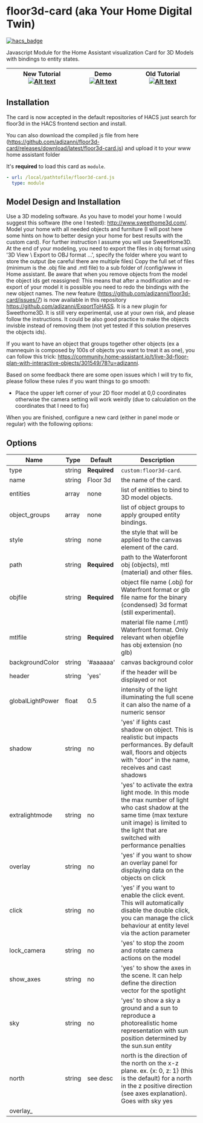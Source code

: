 # floor3d-card (aka Your Home Digital Twin)

[![hacs_badge](https://img.shields.io/badge/HACS-Default-orange.svg?style=for-the-badge)](https://github.com/custom-components/hacs)

Javascript Module for the Home Assistant visualization Card for 3D Models with bindings to entity states.

| New Tutorial [![Alt text](https://img.youtube.com/vi/ArBy7uqSJkY/0.jpg)](https://www.youtube.com/watch?v=ArBy7uqSJkY) | Demo [![Alt text](https://img.youtube.com/vi/M1zlIneB3e0/0.jpg)](https://www.youtube.com/watch?v=M1zlIneB3e0) |  Old Tutorial [![Alt text](https://img.youtube.com/vi/RVDNxt2tyhY/0.jpg)](https://www.youtube.com/watch?v=RVDNxt2tyhY)  |
| ------------------------------------------------------------------------------------------------------------- | ----------------------------------------------------------------------------------------------------------------- |  ----------------------------------------------------------------------------------------------------------------- |


## Installation

The card is now accepted in the default repositories of HACS just search for floor3d in the HACS frontend section and install.

You can also download the compiled js file from here (https://github.com/adizanni/floor3d-card/releases/download/latest/floor3d-card.js) and upload it to your www home assistant folder

It's **required** to load this card as `module`.

```yaml
- url: /local/pathtofile/floor3d-card.js
  type: module
```

## Model Design and Installation

Use a 3D modeling software. As you have to model your home I would suggest this software (the one I tested): http://www.sweethome3d.com/.
Model your home with all needed objects and furniture (I will post here some hints on how to better design your home for best results with the custom card).
For further instruction I assume you will use SweetHome3D.
At the end of your modeling, you need to export the files in obj format using '3D View \ Export to OBJ format ...', specify the folder where you want to store the output (be careful there are multiple files)
Copy the full set of files (minimum is the .obj file and .mtl file) to a sub folder of /config/www in Home assistant.
Be aware that when you remove objects from the model the object ids get reassigned: This means that after a modification and re-export of your model it is possible you need to redo the bindings with the new object names. The new feature (https://github.com/adizanni/floor3d-card/issues/7) is now available in this repository https://github.com/adizanni/ExportToHASS. It is a new plugin for Sweethome3D. It is still very experimental, use at your own risk, and please follow the instructions.
It could be also good practice to make the objects invisble instead of removing them (not yet tested if this solution preserves the objects ids).

If you want to have an object that groups together other objects (ex a mannequin is composed by 100s of objects you want to treat it as one), you can follow this trick: https://community.home-assistant.io/t/live-3d-floor-plan-with-interactive-objects/301549/78?u=adizanni.

Based on some feedback there are some open issues which I will try to fix, please follow these rules if you want things to go smooth:

- Place the upper left corner of your 2D floor model at 0,0 coordinates otherwise the camera setting will work weirdly (due to calculation on the coordinates that I need to fix)

When you are finished, configure a new card (either in panel mode or regular) with the following options:

## Options

| Name             | Type   | Default      | Description                                                                                                                                                                |
| ---------------- | ------ | ------------ | -------------------------------------------------------------------------------------------------------------------------------------------------------------------------- |
| type             | string | **Required** | `custom:floor3d-card`.                                                                                                                                                     |
| name             | string | Floor 3d     | the name of the card.                                                                                                                                                      |
| entities         | array  | none         | list of enitities to bind to 3D model objects.                                                                                                                             |
| object_groups    | array  | none         | list of object groups to apply grouped entity bindings.                                                                                                                    |
| style            | string | none         | the style that will be applied to the canvas element of the card.                                                                                                          |
| path             | string | **Required** | path to the Waterforont obj (objects), mtl (material) and other files.                                                                                                     |
| objfile          | string | **Required** | object file name (.obj) for Waterfront format or glb file name for the binary (condensed) 3d format (still experimental).                                                                                                                                 |
| mtlfile          | string | **Required** | material file name (.mtl) Waterfront format. Only relevant when objefile has obj extension (no glb)                                                                                                                               |
| backgroundColor  | string | '#aaaaaa'    | canvas background color                                                                                                                                                    |
| header  | string | 'yes'    | if the header will be displayed or not                                                                                                                                                   |
| globalLightPower | float  | 0.5          | intensity of the light illuminating the full scene it can also the name of a numeric sensor                                                                                |
| shadow           | string | no           | 'yes' if lights cast shadow on object. This is realistic but impacts performances. By default wall, floors and objects with "door" in the name, receives and cast shadows  |
| extralightmode   | string | no           | 'yes' to activate the extra light mode. In this mode the max number of light who cast shadow at the same time (max texture unit image) is limited to the light that are switched with performance penalties  |
| overlay          | string | no           | 'yes' if you want to show an overlay panel for displaying data on the objects on click                                                                                     |
| click            | string | no           | 'yes' if you want to enable the click event. This will automatically disable the double click, you can manage the click behaviour at entity level via the action parameter |
| lock_camera      | string | no           | 'yes' to stop the zoom and rotate camera actions on the model                                                                                                              |
| show_axes        | string | no           | 'yes' to show the axes in the scene. It can help define the direction vector for the spotlight                                                                              |
| sky              | string | no           | 'yes' to show a sky a ground and a sun to reproduce a photorealistic home representation with sun position determined by the sun.sun entity                                 |
| north            | string | see desc     | north is the direction of the north on the x-z plane. ex. {x: 0, z: 1} (this is the default) for a north in the z positive direction (see axes explanation). Goes with sky yes |
| overlay\_<style> | string | various      | allow to manage the aspect of the overlay panel (colors, fonts, etc.)                                                                                                      |

**Note: with the introdction of the sky, the illumination will behave strangely when the sun will go above the ceiling. I've given the possibility to manage what I call a transparent slab. In sweethome3d put a transparent slab object (transparent box) on top of your floor and call it transparent_slab*. If you use my plugin (Export to HA) this will be managed by the card by stopping the sunlight to come through from the above **

For each entity in the entities list you need to specify the following options:

| Name            | Type   | Default      | Description                                                                                                                                                                                                                                                                                         |
| --------------- | ------ | ------------ | --------------------------------------------------------------------------------------------------------------------------------------------------------------------------------------------------------------------------------------------------------------------------------------------------- |
| entity          | string | **Required** | your entity id or reference to an object_group via <object_group> reference (this last feature is not applicable for text and gesture                                                                                                                                                               |
| entity_template | string | none         | a JavaScript template formatted as follow: [[[ template]]]. Template is a valid Javascript command. With $entity you specify the state of the entity                                                                                                                                                |
| action          | string | none         | on-click behaviour: it can be 'more-info' to open the more-info dialog for the entity associated to the clicked objec; it can be 'overlay' to display the state of the entity in the ovelay panel; it can be 'default' to do the same action that used to be associated to the double click action. |
| object_id       | string | **Required** | the name of the object in the model to biind to your entity.                                                                                                                                                                                                                                        |
| type3d          | string | **Required** | the type of object binding. Values are: light, hide, color, text, gesture, door, rotate                                                                                                                                                                                                             |

**Note: to facilitate the configuration you can load the model without entity bindings and you will be able to show the object_id you want to bind to by double clicking on the object**

For each object_group in object_groups:

| Name         | Type   | Default      | Description                                                                                                                             |
| ------------ | ------ | ------------ | --------------------------------------------------------------------------------------------------------------------------------------- |
| object_group | string | **Required** | your object group name to be referenced by the entity field via <object_group> reference (braces <> have to wrap the object_group name) |
| objects      | array  | **Required** | the list of object_ids in your group.                                                                                                   |

The objects array contains a list of
| Name | Type | Default | Description
| ---- | ---- | ------- | -----------
| object_id | string | **Required** | object_id of the object in the group

### Client Side Javascript template example

```yaml
- entity: sensor.temperature
  type3d: color
  colorcondition:
    - color: red
      state: hot
  object_id: your_object
  entity_template: '[[[ if ($entity > 25) { "hot" } else { "cool" } ]]]'
```

The example above shows a potential usage of the Client Side Javascript template example. If the state of the entity is greater than 25, the templated state of the entity will be 'hot' thus the object 'your_object' will become red

## Camera Rotation, Camera Position and Camera direction

For **camera rotation and position** recording config:

```yaml
camera_position:
  x: <x coordinate of the recorded camera positioon>
  y: <y coordinate of the recorded camera positioon>
  z: <z coordinate of the recorded camera positioon>
camera_rotate:
  x: <x coordinate of the recorded camera rotation>
  y: <y coordinate of the recorded camera rotation>
  z: <z coordinate of the recorded camera rotation>
 camera_target:
  x: <x coordinate of the recorded camera target>
  y: <y coordinate of the recorded camera target>
  z: <z coordinate of the recorded camera target>
```

When in edit mode you can double click in an empty model space to retrieve the current postition and rotation of the camera. You can retrieve the 2 sets of coordinates from the prompt box that will appear. You can then manually copy the content and paste to the card config in code editor mode. Thanks to this the new default position of the camera will be set to the configured coordinates.

An image explaining the coordinate concepts:
  
![image](https://user-images.githubusercontent.com/35622920/152559923-c8762f2d-c8c6-4cd2-bbc8-8429b8fa7101.png)
  
## Overlay and action

You first put overlay yes in the Appearance section of the card visual editor. Then a few other Overlay parameters appear to customize the overlay: alignment, size, fonts, colors, etc.
All this will create a panel that will sit on top of the model canvas.
You will also have to put the click parameter to yes for it to work.
Then in each entity you have the action parameter; this tells what to do when you click on the object associated to the entity.
If action = overlay for an entity, it means that when you click on it, it will display the name and state of the entity inside the overlay.

Example:

```yaml
........
overlay: 'yes'
overlay_bgcolor: transparent
.........
click: 'yes'
entities:
  - entity: <your_entity>
    object_id: <your_object_id>
    action: overlay
    .........
```

When you click on the object, the entity name and state will appear in the overlay panel

In this other example the click will trigger the pop of the more-info dialog (overlay not needed):

```yaml

.........
click: 'yes'
entities:
  - entity: <your_entity>
    object_id: <your_object_id>
    action: more-info
    .........
```

## Camera

For camera, example config:
  
```yaml
entities
  - entity: camera.<camera name>
    type3d: camera
    object_id: <an object_id in the model you want to associate with the camera>
```
there are no specific parameters. Double clicking on the object will show a pop-up dialog with the camera picture.
  
## Lights

For **light** example config:

```yaml
entities:
  - entity: <a light entity id>
    type3d: light
    object_id: <an object id in the 3D model you want to postion the light on>
    light:
      lumens: <max light lumens range: 0-4000 for regular led/bulb lights>
      color: <light color, if the light is a led with variable color this parameter will be ignored in favor of color and temperature attributes>
      decay: <0-2, the speed of decay for the light between the light source and the distance>
      distance: <number of cm for which the light will have an effect on the scene>
      shadow: <'no', if you do not want this light to case a shadow. This is to cope with the limit of max lights casting shadow in a model>
      vertical_alignment: <'top', 'middle', 'bottom', when you activate shadows it allows to avoid that the lamp itself block the light>
      light_target: when this parameter is filled, the light becomes a spotlight, you need to put here the object_id of the target of the spot
      light_direction: when this parameter is filled, the light becomes a spotlight, you put here the direction vector of the spotlight. It can only be changed in the code editor. in the format x: xxx, y: yyy, z: zzz. See coordinate explanation above
```

Light behaviour is obvious: the **light_name** will illuminate when the bound entity in Home Assistant will be turned on and viceversa. If the light has color and brightness attributes they will be used to render the light.
A double click on the light object will toggle the light (so far the events in iOS and Android are not yet managed as the events are captured by the OrbitContol of Three.js library and I have not yet fully understood the behaviour)

## Hide

For **hide** example config:

```yaml
entities
  - entity: <a binary sensor entity id>
    type3d: hide
    object_id: <an object_id in the model you want to hide if condition is true>
    hide:
      state: <the state of the entity triggering the hiding of the object: ex 'off'>
```

Hide behavour: the object_id will be hidden when the state of the bound entity will be equal to the **state** value

## Show

For **show** example config:

```yaml
entities
  - entity: <a binary sensor entity id>
    type3d: show
    object_id: <an object_id in the model you want to show if condition is true>
    show:
      state: <the state of the entity triggering the showing of the object: ex 'off'>
```

Show behavour: the object_id will be visible when the state of the bound entity will be equal to the **state** value

## Color

For **color** example config:

```yaml
entities:
  - entity: <a discrete sensor entity id>
    type3d: color
    object_id: <the object id in the 3D model that has to change color based on the state of the entity>
    colorcondition:
      - color: <color to paint if condition for the entity id in the stat to be true, it can be in Hex, html or rgb format (ex. '#ff0000' or 'red' or '255, 0, 0' >
        state: <state of the entity>
      .......
```

Color behavour: the object_id will be painted in the color when the state of the bound entity will be equal to the **state** value

## Text

For **text** example config:

```yaml
entities:
  - entity: <a numeric or text sensor entity id>
    type3d: text
    object_id: <the plane object id in the 3D model that will allow the display of the state text>
    text:
      span: <percentage span of text in the object plane> (ex. 50%)
      font: <name of the font text ex:'verdana'>
      textbgcolor: <background color for the text. ex: '#000000' or 'black'>
      textfgcolor: <foreground color for the text. ex: '#ffffff' or 'white'>
      attribute: the optional attribute of the entity you want to show on the object
      .......
```

Text behaviour: the object_id representing the plane object (ex. mirror; picture, tv screen, etc) will display the state text for the entity

## Room

For **room** example config:

```yaml
entities:
  - entity: <an entity>
    type3d: room
    object_id: <a room object (generally the floor) with a name containing "room". >
    room:
      eleveation: <Number of cm going from the floor to the ceiling to set the parallelepiped height of the new room object>
      transparency: <Percentage of transparency of the room object>
      color: <color of the parallelipiped: ex: '#ff0000' or 'red'>
      label: <yes or no, default no: shows a label with the state of the entity or attribute (see below)>
      span: <percentage span of text in the object plane> (ex. 50%)
      font: <name of the font text ex:'verdana'>
      textbgcolor: <background color for the text. ex: '#000000' or 'black'>
      textfgcolor: <foreground color for the text. ex: '#ffffff' or 'white'>
      attribute: the optional attribute of the entity you want to show on the object
    colorcondition:
      - color: <>
        state: <>

```

Room will draw a parallelipiped highlighting the room. Pretty static for the moment, it will become more dynamic with new parameters. It works with all room (floor) objects containing the word "room" in the object name. Rooms that have not a rectangular shape will have a paralllipiped anyway (not managing complex shapes).

You can add a colorcondition section for rooms.
  
![image](https://user-images.githubusercontent.com/35622920/153704069-f0be858f-5453-4a7c-a592-2c33d44284d0.PNG)
  
## Gesture

For **gesture** (action) example config:

```yaml
entities:
  - entity: <an actionable entity>
    type3d: gesture
    object_id: <an object id in the 3D model you want to double click to trigger the gesture/action>
    gesture:
      domain: <the domain of the service to call>
      service: <the service to call>
```

when you double click on the object, the domain.service is called with data { entity_id: entity }
(so far the iOS and Android events are not yet managed as the events are captured by the OrbitContol of Three.js library and I have not yet fully understood the behaviour)

## Door

For **door** example config:

```yaml
entities:
  - entity: <a on/off  entity>
    type3d: door
    object_id: <an object or object_group id representing the door>
    door:
      doortype: <'slide' for sliding doors/windows, 'swing' for swinging doors windows>
      side: 'up', 'down', 'left' and 'right', the border of the door that is the axis of rotation
      direction: 'inner' and 'outer', the direction of rotation
      hinge: the object_id of the door/window hinge
      pane: the object_id of the pane (main component) of the door/window
      degrees: the degrees of the door opening
```

a door/window object/entity is rotated by the sepcified degrees (swing) or slid (slide) along the axis defined in 'side' and the direction defined in 'direction'. You can use the object group to list the moving objects of the door. If you do that you can now select the hinge object or the pane object. When you select the hinge object only the direction parameter is used as the side and axix of rotation are bound to the hinge position and shape. Time allowing I will try to do a tutorial. It is getting complex.....

Different cases here:

For a Swing door:

| Type                   | Direction | Side | Degrees | Comment                                                           |
| ---------------------- | --------- | ---- | ------- | ----------------------------------------------------------------- |
| hinge object specified | x         |      | x       | -                                                                 |
| pane object specified  | x         | x    | x       | -                                                                 |
| no object specified    | x         | x    | x       | the object_id is taken as a pane or the first object of the group |

For a slide door (only pane object):

| Type                     | Direction | Side | Percentage | Comment                                                           |
| ------------------------ | --------- | ---- | ---------- | ----------------------------------------------------------------- |
| pane object specified    | x         | x    | x          | -                                                                 |
| no pane object specified | x         | x    | x          | the object_id is taken as a pane or the first object of the group |

Example of configuration for a window (Double French Window) exported using the ExportToHass plugin:

![image](https://user-images.githubusercontent.com/35622920/132490828-37eed144-d86b-4ef0-93ec-4be5d8131da5.png)

The entity section:

```yaml
- entity: your_domain.your_door_entity
  object_id: <WindowDiningRoomLeft>
  type3d: door
  door:
    doortype: swing
    direction: inner
    degrees: '50'
    hinge: WindowDiningRoomLeft_4
```

And the related object group:

```yaml
- object_group: WindowDiningRoomLeft
  objects:
    - object_id: WindowDiningRoomLeft_7
    - object_id: WindowDiningRoomLeft_6
    - object_id: WindowDiningRoomLeft_5
```

Result:

![image](https://user-images.githubusercontent.com/35622920/132490500-b6b40948-5f5b-4127-9d8e-5ae580c1e880.png)

![image](https://user-images.githubusercontent.com/35622920/132490620-0dcf2614-4b28-40e5-ab9e-d01453e37d90.png)

## Cover

```yaml
entities:
  - entity: <cover.your_cover_entity>
    type3d: cover
    object_id: <object_id or group of the moving parts of the cover, the blades and base of a roller shutter>
    cover:
      pane: <object_id represents the moving parts that have to fully disappear when the cover is fully opened>
      side: <up or down, direction of opening
```

It is an experimental implementation of cover entities.

![image](https://user-images.githubusercontent.com/35622920/154579836-8cc59d3c-f8e1-439d-a088-58d514fcf170.png)
                
![image](https://user-images.githubusercontent.com/35622920/154579949-189ef2e4-bfc5-4701-8967-1811a8426d0c.png)
                
                
## Rotate

For **rotate** example config:

```yaml
entities:
  - entity: <a on/off  entity>
    type3d: rotate
    object_id: <an object or object group id representing the thing to be rotated>
    rotate:
      axis: <'x', 'y' and 'z', along which axis the object should rotate>
      round_per_seconds: 1-4, speed of rotation. Use a negative number to spin the other direction.
      percentage:
      hinge: the object acting as a pivot when you use an object group to represent the moving parts.
```

an object to rotate (animation) when the associated entity will be 'on'. If you use an object group and you specify the hinge, all moving parts in the group will rotate aroung the hinge center point.

## Object group example

```yaml
entities:
  - entity: light.bulb
    type3d: light
    object_id: <lamp> (refers to the object_group defined below, braces <> have to wrap the object_group name)
    light:
      lumen: 900
object_groups:
  - object_group: lamp
    objects:
      - object_id: lamp_base_20
      - object_id: lamp_bulb_1
```

### Example

To give it a try please, load the example folder files in a folder within /config/www of your Home Assistant.
Create a new Panel View add Floor3d-card and cut and paste the following config:

```yaml
type: 'custom:floor3d-card'
entities:
  - entity: <your light entity id>
    type3d: light
    object_id: sweethome3d_opening_on_hinge_2_LampSide_31
    light:
      lumens: 500
  - entity: <your binary sensor entity id (example a magnet sensor for a window)>
    type3d: color
    object_id: sweethome3d_window_pane_on_hinge_1_50
    colorcondition:
      - state: 'on'
        color: '#00ff00'
      - state: 'off'
        color: '#ff0000'
path: /local/home2/
objfile: MyExampleHome2.obj
mtlfile: MyExampleHome2.mtl
backgroundColor: '#000001'
globalLightPower: 0.4
```

### Working with levels (> v1.3.0)
  
If your Sweethome3d model has levels and you use the ExportToHass ([Download](https://github.com/adizanni/ExportToHASS/releases/latest/download/ExportToHASSPlugin.sh3p)) plugin, the card will show the levels with some buttons appearing at the top left of the 3d canvas. There is one button for each level and one butto for "all" levels. When you click on the button of the level, only that level will become visible in the card, and if you click on the "all" button all levels will appear in the card in a total view of your model.
All other functionalities will work as before.  

  
### To Do

Project General Availability (https://github.com/adizanni/floor3d-card/projects/1)
